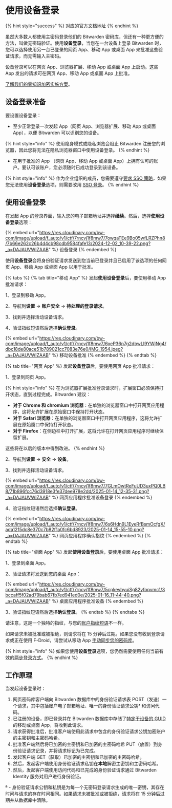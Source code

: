 # 使用设备登录

{% hint style="success" %}
对应的[官方文档地址](https://bitwarden.com/help/log-in-with-device/)
{% endhint %}

虽然大多数人都使用主密码登录他们的 Bitwarden 密码库，但还有一种更方便的方法，叫做无密码验证。使用**设备登录**，当您在一台设备上登录 Bitwarden 时，您可以选择使用另一台已登录的网页 App、移动 App 或桌面 App 来批准这些验证请求，而无需输入主密码。

设备登录可以在网页 App、浏览器扩展、移动 App 或桌面 App 上启动。这些 App 发出的请求可在网页 App、移动 App 或桌面 App 上批准。

[了解我们的零知识加密实施方案](log-in-with-device.md#how-it-works)。

## 设备登录准备 <a href="#prepare-to-log-in-with-a-device" id="prepare-to-log-in-with-a-device"></a>

要设置设备登录：

* 至少正常登录一次发起 App（网页 App、浏览器扩展、移动 App 或桌面 App），以便 Bitwarden 可以识别您的设备。

{% hint style="info" %}
使用隐身模式或隐私浏览会阻止 Bitwarden 注册您的浏览器，因此您将无法在隐私浏览器窗口中使用设备登录。
{% endhint %}

* 在用于批准的 App （网页 App、移动 App 或桌面 App）上拥有认可的账户。要认可该账户，您必须随时已成功登录到该设备。

{% hint style="info" %}
作为企业组织的成员，您需要遵守[要求 SSO 策略](../../../admin-console/manage-shared-items/enterprise-policies.md#require-single-sign-on-authentication)，如果您无法使用**设备登录**选项，则需要改用 [SSO 登录](../using-single-sign-on/using-login-with-sso.md#login-using-sso)。
{% endhint %}

## 使用设备登录 <a href="#logging-in-with-a-device" id="logging-in-with-a-device"></a>

在发起 App 的登录界面，输入您的电子邮箱地址并选择**继续**。然后，选择**使用设备登录**选项：

{% embed url="https://res.cloudinary.com/bw-com/image/upload/f_auto/v1/ctf/7rncvj1f8mw7/7owqaTEe9Bo05wfLRZPhn8/7b66e262c26b4d4cb98cdb9584fafe13/2024-12-02_10-39-22.png?_a=DAJAUVWIZAAB" %}
设备登录
{% endembed %}

使用**设备登录**会将身份验证请求发送到您当前已登录并且已启用了该选项的任何网页 App、移动 App 或桌面 App 以用于批准。

{% tabs %}
{% tab title="移动 App" %}
发起**使用设备登录**后，要使用移动 App 批准请求：

1、登录到移动 App。

2、导航到**设置** → **账户安全** → **待处理的登录请求**。

3、找到并选择活动设备请求。

4、验证指纹短语然后选择**确认登录**。

{% embed url="https://res.cloudinary.com/bw-com/image/upload/f_auto/v1/ctf/7rncvj1f8mw7/6xeP36n7g2dbwLI9YWjNg4/dbc18de80ace51b789021cc7083e76e0/IMG_1954.jpeg?_a=DAJAUVWIZAAB" %}
移动设备批准
{% endembed %}
{% endtab %}

{% tab title="网页 App" %}
发起**设备登录**后，要使用网页 App 批准请求：

1、登录到网页 App。

{% hint style="info" %}
在为浏览器扩展批准登录请求时，扩展窗口必须保持打开状态，直到过程完成。Bitwarden 建议：

* **对于 Chrome 和 chromium 浏览器**：在单独的浏览器窗口中打开网页应用程序，这将允许扩展在原始窗口中保持打开状态。
* **对于 Safari 浏览器**：在单独的浏览器窗口中打开网页应用程序，这将允许扩展在原始窗口中保持打开状态。
* **对于 Firefox**：在侧边栏中打开扩展，这将允许在打开网页应用程序时继续保留扩展。

这些将在以后的版本中得到改进。
{% endhint %}

2、导航到**设置** → **安全** → **设备**。

3、找到并选择活动设备请求。

{% embed url="https://res.cloudinary.com/bw-com/image/upload/f_auto/v1/ctf/7rncvj1f8mw7/7GLmOwtReFuUD3uxPQ0LB8/71b896fcc76d3918e3fe37dee978e2dd/2025-01-14_12-35-31.png?_a=DAJAUVWIZAAB" %}
网页应用程序批准设备登录
{% endembed %}

4、验证指纹短语然后选择**确认登录**。

{% embed url="https://res.cloudinary.com/bw-com/image/upload/f_auto/v1/ctf/7rncvj1f8mw7/6s6Hdn9L1EyeRfBsmOcfgX/ada1215dc8e370c7b82f1a0fc6bd8923/2025-01-14_15-55-10.png?_a=DAJAUVWIZAAB" %}
网页应用程序确认指纹
{% endembed %}
{% endtab %}

{% tab title="桌面 App" %}
发起**使用设备登录**后，要使用桌面 App 批准请求：

1、登录到桌面 App。

2、验证请求将发送到您的桌面 App：

{% embed url="https://res.cloudinary.com/bw-com/image/upload/f_auto/v1/ctf/7rncvj1f8mw7/5cpkevhyuiSg82yfopvmc1/3bccaff5f02ad79bab67fb7ed941ed0e/2025-01-16_11-44-40.png?_a=DAJAUVWIZAAB" %}
桌面应用程序批准设备
{% endembed %}

3、验证指纹短语然后选择**确认登录**。
{% endtab %}
{% endtabs %}

请注意，这是一个独特的指纹，与您的[账户指纹短语](../../../security/encryption/account-fingerprint-phrase.md)不一样。

如果请求未被批准或被拒绝，则请求将在 15 分钟后过期。如果您没有收到登录请求或正在使用 F-Droid，请尝试从移动 App [手动同步您的密码库](../../../your-vault/syncing-your-vault.md)。

{% hint style="info" %}
如果您使用**设备登录**选项，您仍然需要使用任何当前有效的[两步登录方式](../../two-step-login/setup-guides/two-step-login-methods.md)。
{% endhint %}

## 工作原理 <a href="#how-it-works" id="how-it-works"></a>

当发起设备登录时：

1. 网页密码库客户端向 Bitwarden 数据库中的身份验证请求表 POST（发送）一个请求，其中包括账户电子邮箱地址、唯一的身份验证请求公钥**ᵃ** 和访问代码。
2. 已注册的设备，即已登录并在 Bitwarden 数据库中存储了[特定于设备的 GUID](../../../security/data/administrative-data.md) 的移动或桌面 App，将收到此请求。
3. 请求获得批准后，批准客户端使用此请求中包含的身份验证请求公钥加密账户的主密钥和主密码哈希。
4. 批准客户端然后将已加密的主密钥和已加密的主密码哈希 PUT（放置）到身份验证请求记录，并将请求标记为已完成。
5. 发起客户端 GET（获取）已加密的主密钥和已加密的主密码哈希。
6. 然后，发起客户端使用身份验证请求私钥在**本地**解密主密钥和主密码哈希。
7. 然后，发起客户端使用访问代码和已完成的身份验证请求通过 Bitwarden Identity 服务对用户进行身份验证。

**ª** - 身份验证请求公钥和私钥是为每一个无密码登录请求生成的唯一密钥，其存在时间与请求的存在时间相同。如果请求未被批准或被拒绝，请求将在 15 分钟后过期并从数据库中清除。
